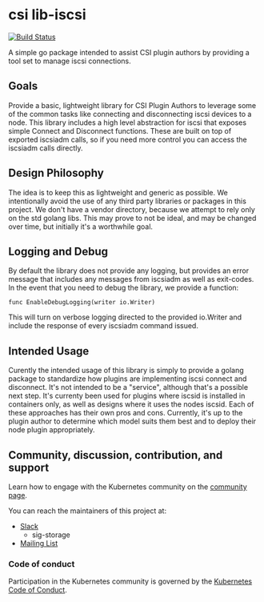 # csi lib-iscsi

[![Build Status](https://travis-ci.com/27149chen/csi-lib-iscsi.svg?branch=master)](https://travis-ci.com/27149chen/csi-lib-iscsi)

A simple go package intended to assist CSI plugin authors by providing a tool set to manage iscsi connections.

## Goals

Provide a basic, lightweight library for CSI Plugin Authors to leverage some of the common tasks like connecting
and disconnecting iscsi devices to a node.  This library includes a high level abstraction for iscsi that exposes
simple Connect and Disconnect functions.  These are built on top of exported iscsiadm calls, so if you need more
control you can access the iscsiadm calls directly.

## Design Philosophy

The idea is to keep this as lightweight and generic as possible.  We intentionally avoid the use of any third party
libraries or packages in this project.  We don't have a vendor directory, because we attempt to rely only on the std
golang libs.  This may prove to not be ideal, and may be changed over time, but initially it's a worthwhile goal.

## Logging and Debug

By default the library does not provide any logging, but provides an error message that includes any messages from
iscsiadm as well as exit-codes.  In the event that you need to debug the library, we provide a function:

```
func EnableDebugLogging(writer io.Writer)
```

This will turn on verbose logging directed to the provided io.Writer and include the response of every iscsiadm command
issued.

## Intended Usage

Curently the intended usage of this library is simply to provide a golang package to standardize how plugins are implementing
iscsi connect and disconnect.  It's not intended to be  a "service", although that's a possible next step.  It's currenty been
used for plugins where iscsid is installed in containers only, as well as designs where it uses the nodes iscsid.  Each of these
approaches has their own pros and cons.  Currently, it's up to the plugin author to determine which model suits them best
and to deploy their node plugin appropriately.

## Community, discussion, contribution, and support

Learn how to engage with the Kubernetes community on the [community page](http://kubernetes.io/community/).

You can reach the maintainers of this project at:

- [Slack](http://slack.k8s.io/)
  * sig-storage
- [Mailing List](https://groups.google.com/forum/#!forum/kubernetes-dev)

### Code of conduct

Participation in the Kubernetes community is governed by the [Kubernetes Code of Conduct](code-of-conduct.md).

[owners]: https://git.k8s.io/community/contributors/guide/owners.md
[Creative Commons 4.0]: https://git.k8s.io/website/LICENSE
